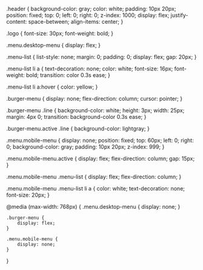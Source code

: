 .header {
    background-color: gray;
    color: white;
    padding: 10px 20px;
    position: fixed;
    top: 0;
    left: 0;
    right: 0;
    z-index: 1000;
    display: flex;
    justify-content: space-between;
    align-items: center;
}

.logo {
    font-size: 30px;
    font-weight: bold;
}

.menu.desktop-menu {
    display: flex;
}

.menu-list {
    list-style: none;
    margin: 0;
    padding: 0;
    display: flex;
    gap: 20px;
}

.menu-list li a {
    text-decoration: none;
    color: white;
    font-size: 16px;
    font-weight: bold;
    transition: color 0.3s ease;
}

.menu-list li a:hover {
    color: yellow;
}

.burger-menu {
    display: none;
    flex-direction: column;
    cursor: pointer;
}

.burger-menu .line {
    background-color: white;
    height: 3px;
    width: 25px;
    margin: 4px 0;
    transition: background-color 0.3s ease;
}

.burger-menu.active .line {
    background-color: lightgray;
}

.menu.mobile-menu {
    display: none;
    position: fixed;
    top: 60px;
    left: 0;
    right: 0;
    background-color: gray;
    padding: 10px 20px;
    z-index: 999;
}

.menu.mobile-menu.active {
    display: flex;
    flex-direction: column;
    gap: 15px;
}

.menu.mobile-menu .menu-list {
    display: flex;
    flex-direction: column;
}

.menu.mobile-menu .menu-list li a {
    color: white;
    text-decoration: none;
    font-size: 20px;
}

@media (max-width: 768px) {
    .menu.desktop-menu {
        display: none;
    }

    .burger-menu {
        display: flex;
    }

    .menu.mobile-menu {
        display: none;
    }
}
